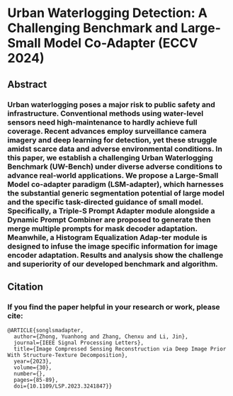 # Urban Waterlogging Detection: A Challenging Benchmark and Large-Small Model Co-Adapter (ECCV 2024)
Abstract
------
### Urban waterlogging poses a major risk to public safety and infrastructure. Conventional methods using water-level sensors need high-maintenance to hardly achieve full coverage. Recent advances employ surveillance camera imagery and deep learning for detection, yet these struggle amidst scarce data and adverse environmental conditions. In this paper, we establish a challenging Urban Waterlogging Benchmark (UW-Bench) under diverse adverse conditions to advance real-world applications. We propose a Large-Small Model co-adapter paradigm (LSM-adapter), which harnesses the substantial generic segmentation potential of large model and the specific task-directed guidance of small model. Specifically, a Triple-S Prompt Adapter module alongside a Dynamic Prompt Combiner are proposed to generate then merge multiple prompts for mask decoder adaptation. Meanwhile, a Histogram Equalization Adap-ter module is designed to infuse the image specific information for image encoder adaptation. Results and analysis show the challenge and superiority of our developed benchmark and algorithm.
Citation
------
### If you find the paper helpful in your research or work, please cite:
    @ARTICLE{songlsmadapter,
      author={Zhong, Yuanhong and Zhang, Chenxu and Li, Jin},
      journal={IEEE Signal Processing Letters}, 
      title={Image Compressed Sensing Reconstruction via Deep Image Prior With Structure-Texture Decomposition}, 
      year={2023},
      volume={30},
      number={},
      pages={85-89},
      doi={10.1109/LSP.2023.3241847}}
